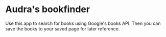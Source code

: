 # Audra's bookfinder

Use this app to search for books using Google's books API. Then you can save the books to your saved page for later reference. 
